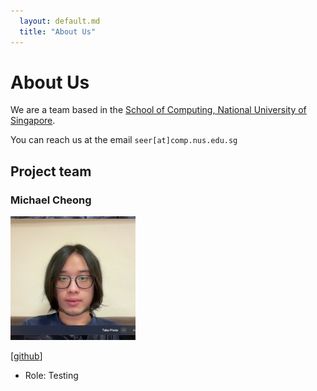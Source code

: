 ```yaml
---
  layout: default.md
  title: "About Us"
---
```


# About Us

We are a team based in the [School of Computing, National University of Singapore](http://www.comp.nus.edu.sg).

You can reach us at the email `seer[at]comp.nus.edu.sg`

## Project team

### Michael Cheong

<img src="images/michael.png" width="200px">

[[github](https://github.com/Reshiro)]

* Role: Testing
